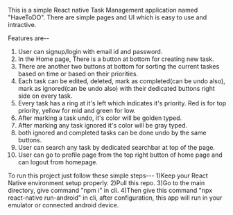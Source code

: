 This is a simple React native Task Management application named "HaveToDO".
There are simple pages and UI which is easy to use and intractive.

Features are--
1) User can signup/login with email id and password.
2) In the Home page, There is a button at bottom for creating new task.
3) There are another two buttons at bottom for sorting the current taskes based on time or based on their priorities.
4) Each task can be edited, deleted, mark as completed(can be undo also), mark as ignored(can be undo also) with their dedicated buttons right side on every task.
5) Every task has a ring at it's left which indicates it's priority. Red is for top priority, yellow for mid and green for low.
6) After marking a task undo, it's color will be golden typed.
7) After marking any task ignored it's color will be gray typed.
8) both ignored and completed tasks can be done undo by the same buttons.
9) User can search any task by dedicated searchbar at top of the page.
10) User can go to profile page from the top right button of home page and can logout from homepage.

To run this project just follow these simple steps---
1)Keep your React Native environment setup properly.
2)Pull this repo.
3)Go to the main directory, give command "npm i" in cli.
4)Then give this command "npx react-native run-android" in cli, after configuration, this app will run in your emulator or connected android device.
